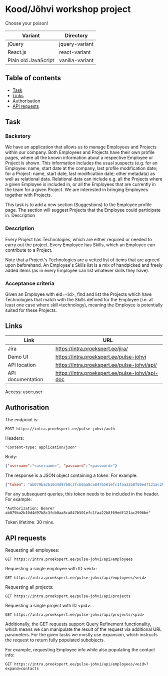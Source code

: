 # Kood/Jõhvi workshop project

Choose your poison!

| Variant | Directory |
| ------- | --------- |
| jQuery | jquery-variant |
| React.js | react-variant |
| Plain old JavaScript | vanilla-variant |

## Table of contents

- [Task](#task)
- [Links](#links)
- [Authorisation](#authorisation)
- [API requests](#api-requests)

## Task

### Backstory

We have an application that allows us to manage Employees and Projects within our company. Both Employees and Projects have their own profile pages, where all the known information about a respective Employee or Project is shown. This information includes the usual suspects (e.g. for an Employee: name, start date at the company, last profile modification date; for a Project: name, start date, last modification date; other metadata) as well as relational data. Relational data can include e.g. all the Projects where a given Employee is included in, or all the Employees that are currently in the team for a given Project. We are interested in bringing Employees together with Projects.

This task is to add a new section (Suggestions) to the Employee profile page. The section will suggest Projects that the Employee could participate in.
Description

### Description

Every Project has Technologies, which are either required or needed to carry out the project. Every Employee has Skills, which an Employee can contribute to a Project.

Note that a Project's Technologies are a vetted list of items that are agreed upon beforehand. An Employee's Skills list is a mix of handpicked and freely added items (as in every Employee can list whatever skills they have).

### Acceptance criteria

Given an Employee with eid=\<id\>, find and list the Projects which have Technologies that match with the Skills defined for the Employee (i.e. at least one case where skill=technology), meaning the Employee is potentially suited for these Projects.

## Links

| Link | URL |
| ---- | --- |
| Jira | https://intra.proekspert.ee/jira/ |
| Demo UI | https://intra.proekspert.ee/pulse-johvi |
| API location | https://intra.proekspert.ee/pulse-johvi/api/ |
| API documentation | https://intra.proekspert.ee/pulse-johvi/api-doc |

Access: user:user

## Authorisation

The endpoint is:
```
POST https://intra.proekspert.ee/pulse-johvi/auth
```

Headers:
```http
"Content-type: application/json"
```

Body:
```json
{"username":"<username>", "password":"<password>"}
```

The response is a JSON object containing a token. For example:
```json
{"token": "ab079ba2b10d4d97b8c3fcb0aa8ca847b501efc1faa22b8f69edf121ac2996be"}
```

For any subsequent queries, this token needs to be included in the header. For example:
```http
"Authorization: Bearer ab079ba2b10d4d97b8c3fcb0aa8ca847b501efc1faa22b8f69edf121ac2996be"
```

Token lifetime: 30 mins.

## API requests

Requesting all employees:
```
GET https://intra.proekspert.ee/pulse-johvi/api/employees
```

Requesting a single employee with ID \<eid\>:
```
GET https://intra.proekspert.ee/pulse-johvi/api/employees/<eid>
```

Requesting all projects:
```
GET https://intra.proekspert.ee/pulse-johvi/api/projects
```

Requesting a single project with ID \<pid\>:
```
GET https://intra.proekspert.ee/pulse-johvi/api/projects/<pid>
```

Additionally, the GET requests support Query Refinement functionality, which means we can manipulate the result of the request via additional URL parameters. For the given tasks we mostly use expansion, which instructs the request to return fully populated subobjects.

For example, requesting Employee info while also populating the contact info:
```
GET https://intra.proekspert.ee/pulse-johvi/api/employees/<eid>?expand=contacts
```
